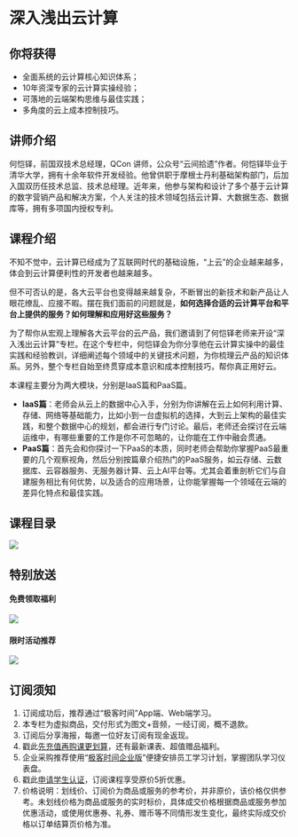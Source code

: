 # 深入浅出云计算

## 你将获得

*   全面系统的云计算核心知识体系；
*   10年资深专家的云计算实操经验；
*   可落地的云端架构思维与最佳实践；
*   多角度的云上成本控制技巧。

  

## 讲师介绍

何恺铎，前国双技术总经理，QCon 讲师，公众号“云间拾遗”作者。何恺铎毕业于清华大学，拥有十余年软件开发经验。他曾供职于摩根士丹利基础架构部门，后加入国双历任技术总监、技术总经理。近年来，他参与架构和设计了多个基于云计算的数字营销产品和解决方案，个人关注的技术领域包括云计算、大数据生态、数据库等，拥有多项国内授权专利。

  

## 课程介绍

不知不觉中，云计算已经成为了互联网时代的基础设施，“上云”的企业越来越多，体会到云计算便利性的开发者也越来越多。

但不可否认的是，各大云平台也变得越来越复杂，不断冒出的新技术和新产品让人眼花缭乱、应接不暇。摆在我们面前的问题就是，**如何选择合适的云计算平台和平台上提供的服务？如何理解和应用好这些服务？**

为了帮你从宏观上理解各大云平台的云产品，我们邀请到了何恺铎老师来开设“深入浅出云计算”专栏。在这个专栏中，何恺铎会为你分享他在云计算实操中的最佳实践和经验教训，详细阐述每个领域中的关键技术问题，为你梳理云产品的知识体系。另外，整个专栏自始至终贯穿成本意识和成本控制技巧，帮你真正用好云。

本课程主要分为两大模块，分别是IaaS篇和PaaS篇。

*   **IaaS篇**：老师会从云上的数据中心入手，分别为你讲解在云上如何利用计算、存储、网络等基础能力，比如小到一台虚拟机的选择，大到云上架构的最佳实践，和整个数据中心的规划，都会进行专门讨论。最后，老师还会探讨在云端运维中，有哪些重要的工作是你不可忽略的，让你能在工作中融会贯通。
*   **PaaS篇**：首先会和你探讨一下PaaS的本质，同时老师会帮助你掌握PaaS最重要的几个观察视角，然后分别按篇章介绍热门的PaaS服务，如云存储、云数据库、云容器服务、无服务器计算、云上AI平台等。尤其会着重剖析它们与自建服务相比有何优势，以及适合的应用场景，让你能掌握每一个领域在云端的差异化特点和最佳实践。

  

## 课程目录

![](https://static001.geekbang.org/resource/image/17/41/172e0e93aaa8a4921da3434777c2d641.jpg)

  

## 特别放送

#### 免费领取福利

[![](https://static001.geekbang.org/resource/image/b0/9b/b01d6e3d17b9708b70b81ce043e4e69b.jpg?wh=1035x360)](https://u.geekbang.org/subject/intro/1000861?utm_source=zhuanlanxiangqingye&utm_medium=app&utm_term=appzhuanlanxiangqingye&gk_cus_user_wechat=university)  
  

#### 限时活动推荐

[![](https://static001.geekbang.org/resource/image/67/a0/6720f5d50b4b38abbf867facdef728a0.png?wh=1035x360)](https://shop18793264.m.youzan.com/wscgoods/detail/2fmoej9krasag5p?dc_ps=2913145716543073286.200001)

  

## 订阅须知

1.  订阅成功后，推荐通过“极客时间”App端、Web端学习。
2.  本专栏为虚拟商品，交付形式为图文+音频，一经订阅，概不退款。
3.  订阅后分享海报，每邀一位好友订阅有现金返现。
4.  戳此[先充值再购课更划算](https://shop18793264.m.youzan.com/wscgoods/detail/2fmoej9krasag5p?scan=1&activity=none&from=kdt&qr=directgoods_1541158976&shopAutoEnter=1)，还有最新课表、超值赠品福利。
5.  企业采购推荐使用“[极客时间企业版](https://b.geekbang.org/?utm_source=geektime&utm_medium=columnintro&utm_campaign=newregister&gk_source=2021020901_gkcolumnintro_newregister)”便捷安排员工学习计划，掌握团队学习仪表盘。
6.  戳此[申请学生认证](https://promo.geekbang.org/activity/student-certificate?utm_source=geektime&utm_medium=caidanlan1)，订阅课程享受原价5折优惠。
7.  价格说明：划线价、订阅价为商品或服务的参考价，并非原价，该价格仅供参考。未划线价格为商品或服务的实时标价，具体成交价格根据商品或服务参加优惠活动，或使用优惠券、礼券、赠币等不同情形发生变化，最终实际成交价格以订单结算页价格为准。
